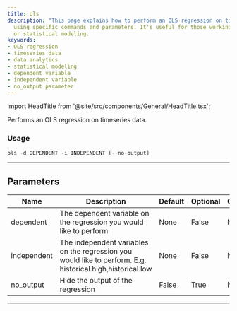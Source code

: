 ```yaml
---
title: ols
description: "This page explains how to perform an OLS regression on timeseries data"
  using specific commands and parameters. It's useful for those working in data analytics
  or statistical modeling.
keywords:
- OLS regression
- timeseries data
- data analytics
- statistical modeling
- dependent variable
- independent variable
- no_output parameter
---
```


import HeadTitle from '@site/src/components/General/HeadTitle.tsx';

<HeadTitle title="econometrics /ols - Reference | OpenBB Terminal Docs" />

Performs an OLS regression on timeseries data.

### Usage

```python
ols -d DEPENDENT -i INDEPENDENT [--no-output]
```

---

## Parameters

| Name | Description | Default | Optional | Choices |
| ---- | ----------- | ------- | -------- | ------- |
| dependent | The dependent variable on the regression you would like to perform | None | False | None |
| independent | The independent variables on the regression you would like to perform. E.g. historical.high,historical.low | None | False | None |
| no_output | Hide the output of the regression | False | True | None |

---
